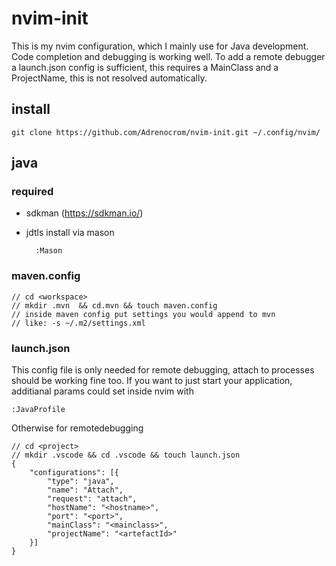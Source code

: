 nvim-init
=========

This is my nvim configuration, which I mainly use for Java development.
Code completion and debugging is working well.
To add a remote debugger a launch.json config is sufficient,
this requires a MainClass and a ProjectName, this is not resolved automatically.

install
-------

    git clone https://github.com/Adrenocrom/nvim-init.git ~/.config/nvim/

java
----

### required

* sdkman (https://sdkman.io/)

* jdtls install via mason

        :Mason

### maven.config

    // cd <workspace>
    // mkdir .mvn  && cd.mvn && touch maven.config
    // inside maven config put settings you would append to mvn
    // like: -s ~/.m2/settings.xml

### launch.json

This config file is only needed for remote debugging, attach to processes
should be working fine too.
If you want to just start your application,
additianal params could set inside nvim with

    :JavaProfile

Otherwise for remotedebugging

    // cd <project>
    // mkdir .vscode && cd .vscode && touch launch.json
    {
        "configurations": [{
            "type": "java",
            "name": "Attach",
            "request": "attach",
            "hostName": "<hostname>",
            "port": "<port>",
            "mainClass": "<mainclass>",
            "projectName": "<artefactId>"
        }]
    }

